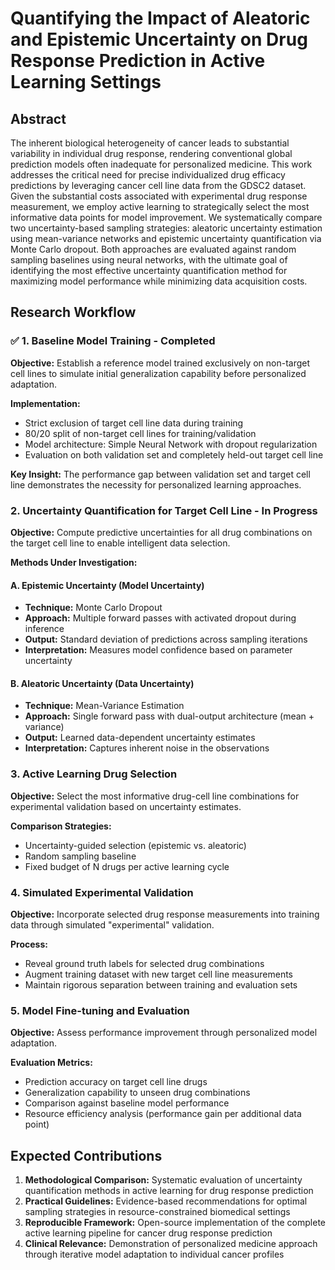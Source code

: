 # Quantifying the Impact of Aleatoric and Epistemic Uncertainty on Drug Response Prediction in Active Learning Settings

## Abstract

The inherent biological heterogeneity of cancer leads to substantial variability in individual drug response, rendering conventional global prediction models often inadequate for personalized medicine. This work addresses the critical need for precise individualized drug efficacy predictions by leveraging cancer cell line data from the GDSC2 dataset. Given the substantial costs associated with experimental drug response measurement, we employ active learning to strategically select the most informative data points for model improvement. We systematically compare two uncertainty-based sampling strategies: aleatoric uncertainty estimation using mean-variance networks and epistemic uncertainty quantification via Monte Carlo dropout. Both approaches are evaluated against random sampling baselines using neural networks, with the ultimate goal of identifying the most effective uncertainty quantification method for maximizing model performance while minimizing data acquisition costs.

## Research Workflow

### ✅ 1. Baseline Model Training - Completed

**Objective:** Establish a reference model trained exclusively on non-target cell lines to simulate initial generalization capability before personalized adaptation.

**Implementation:**
- Strict exclusion of target cell line data during training
- 80/20 split of non-target cell lines for training/validation
- Model architecture: Simple Neural Network with dropout regularization
- Evaluation on both validation set and completely held-out target cell line

**Key Insight:** The performance gap between validation set and target cell line demonstrates the necessity for personalized learning approaches.

### 2. Uncertainty Quantification for Target Cell Line - In Progress

**Objective:** Compute predictive uncertainties for all drug combinations on the target cell line to enable intelligent data selection.

**Methods Under Investigation:**

#### A. Epistemic Uncertainty (Model Uncertainty)
- **Technique:** Monte Carlo Dropout
- **Approach:** Multiple forward passes with activated dropout during inference
- **Output:** Standard deviation of predictions across sampling iterations
- **Interpretation:** Measures model confidence based on parameter uncertainty

#### B. Aleatoric Uncertainty (Data Uncertainty)  
- **Technique:** Mean-Variance Estimation
- **Approach:** Single forward pass with dual-output architecture (mean + variance)
- **Output:** Learned data-dependent uncertainty estimates
- **Interpretation:** Captures inherent noise in the observations

### 3. Active Learning Drug Selection

**Objective:** Select the most informative drug-cell line combinations for experimental validation based on uncertainty estimates.

**Comparison Strategies:**
- Uncertainty-guided selection (epistemic vs. aleatoric)
- Random sampling baseline
- Fixed budget of N drugs per active learning cycle

### 4. Simulated Experimental Validation

**Objective:** Incorporate selected drug response measurements into training data through simulated "experimental" validation.

**Process:**
- Reveal ground truth labels for selected drug combinations
- Augment training dataset with new target cell line measurements
- Maintain rigorous separation between training and evaluation sets

### 5. Model Fine-tuning and Evaluation

**Objective:** Assess performance improvement through personalized model adaptation.

**Evaluation Metrics:**
- Prediction accuracy on target cell line drugs
- Generalization capability to unseen drug combinations
- Comparison against baseline model performance
- Resource efficiency analysis (performance gain per additional data point)

## Expected Contributions

1. **Methodological Comparison:** Systematic evaluation of uncertainty quantification methods in active learning for drug response prediction
2. **Practical Guidelines:** Evidence-based recommendations for optimal sampling strategies in resource-constrained biomedical settings  
3. **Reproducible Framework:** Open-source implementation of the complete active learning pipeline for cancer drug response prediction
4. **Clinical Relevance:** Demonstration of personalized medicine approach through iterative model adaptation to individual cancer profiles
